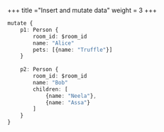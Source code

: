 +++
title ="Insert and mutate data" 
weight = 3
+++
```ts
mutate {
    p1: Person { 
        room_id: $room_id
        name: "Alice" 
        pets: [{name: "Truffle"}] 
    }
    
    p2: Person { 
        room_id: $room_id
        name: "Bob" 
        children: [
            {name: "Neela"}, 
            {name: "Assa"}
        ]
    }
} 
```
